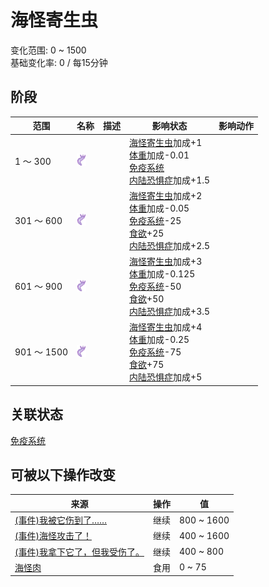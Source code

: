 # 海怪寄生虫  
变化范围: 0 ~ 1500  
基础变化率: 0 / 每15分钟  
## 阶段  
范围  |  名称  |  描述  |  影响状态  |  影响动作  
----  |  ----  |  ----  |  ----  |  ----  
1 ～ 300  |  <img decoding="async" src="Sprite/SeahoundParasites.png" href="a.md" style="max-width:20px;max-height:20px;">  |    |  [海怪寄生虫](ParasitesSeahound.md)加成+1<br>[体重](Weight.md)加成-0.01<br>[免疫系统](ImmuneSystem.md)<br>[内陆恐惧症](LandSickness.md)加成+1.5  |    
301 ～ 600  |  <img decoding="async" src="Sprite/SeahoundParasites.png" href="a.md" style="max-width:20px;max-height:20px;">  |    |  [海怪寄生虫](ParasitesSeahound.md)加成+2<br>[体重](Weight.md)加成-0.05<br>[免疫系统](ImmuneSystem.md)-25<br>[食欲](Appetite.md)+25<br>[内陆恐惧症](LandSickness.md)加成+2.5  |    
601 ～ 900  |  <img decoding="async" src="Sprite/SeahoundParasites.png" href="a.md" style="max-width:20px;max-height:20px;">  |    |  [海怪寄生虫](ParasitesSeahound.md)加成+3<br>[体重](Weight.md)加成-0.125<br>[免疫系统](ImmuneSystem.md)-50<br>[食欲](Appetite.md)+50<br>[内陆恐惧症](LandSickness.md)加成+3.5  |    
901 ～ 1500  |  <img decoding="async" src="Sprite/SeahoundParasites.png" href="a.md" style="max-width:20px;max-height:20px;">  |    |  [海怪寄生虫](ParasitesSeahound.md)加成+4<br>[体重](Weight.md)加成-0.25<br>[免疫系统](ImmuneSystem.md)-75<br>[食欲](Appetite.md)+75<br>[内陆恐惧症](LandSickness.md)加成+5  |    
## 关联状态  
[免疫系统](ImmuneSystem.md)  
## 可被以下操作改变  
来源  |  操作  |  值  
----  |  ----  |  ----  
[(事件)我被它伤到了……](Event_SeahoundFightBadFailure.md)  |  继续  |  800 ~ 1600  
[(事件)海怪攻击了！](Event_SeahoundFightFailedRetreat.md)  |  继续  |  400 ~ 1600  
[(事件)我拿下它了，但我受伤了。](Event_SeahoundFightMixedSuccess.md)  |  继续  |  400 ~ 800  
[海怪肉](Seahoundmeat.md)  |  食用  |  0 ~ 75  
